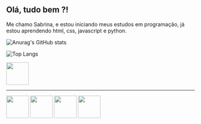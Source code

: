 ## Olá, tudo bem ?! 

Me chamo Sabrina, e estou iniciando meus estudos em programação, já estou aprendendo html, css, javascript e python. 

![Anurag's GitHub stats](https://github-readme-stats.vercel.app/api?username=SabrinaPaschini&theme=panda&show_icons=true)

![Top Langs](https://github-readme-stats.vercel.app/api/top-langs/?username=SabrinaPaschini&layout=compact)


<a href="https://www.linkedin.com/in/sabrina-paschini-55495b180/">
<img src="https://cdn.jsdelivr.net/gh/devicons/devicon/icons/linkedin/linkedin-original.svg" align="center" heigth="50" width="60"> 
</a><br>
<hr>


<img src="https://cdn.jsdelivr.net/gh/devicons/devicon/icons/html5/html5-plain.svg" align="center" heigth="50" width="60"/>
<img src="https://cdn.jsdelivr.net/gh/devicons/devicon/icons/css3/css3-plain.svg" align="center" heigth="50" width="60" />   
<img src="https://cdn.jsdelivr.net/gh/devicons/devicon/icons/javascript/javascript-plain.svg" heigth="50" align="center" width="60" />
<img src="https://cdn.jsdelivr.net/gh/devicons/devicon/icons/python/python-original.svg" heigth="50" align="center" width="60" />
          
